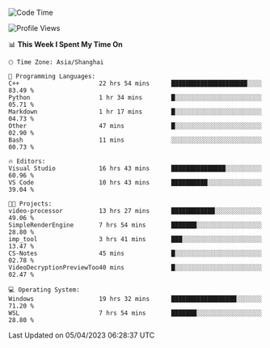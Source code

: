 <!--START_SECTION:waka-->
![Code Time](http://img.shields.io/badge/Code%20Time-838%20hrs%2055%20mins-blue)

![Profile Views](http://img.shields.io/badge/Profile%20Views-4-blue)

📊 **This Week I Spent My Time On** 

```text
🕑︎ Time Zone: Asia/Shanghai

💬 Programming Languages: 
C++                      22 hrs 54 mins      █████████████████████░░░░   83.49 % 
Python                   1 hr 34 mins        █░░░░░░░░░░░░░░░░░░░░░░░░   05.71 % 
Markdown                 1 hr 17 mins        █░░░░░░░░░░░░░░░░░░░░░░░░   04.73 % 
Other                    47 mins             █░░░░░░░░░░░░░░░░░░░░░░░░   02.90 % 
Bash                     11 mins             ░░░░░░░░░░░░░░░░░░░░░░░░░   00.73 % 

🔥 Editors: 
Visual Studio            16 hrs 43 mins      ███████████████░░░░░░░░░░   60.96 % 
VS Code                  10 hrs 43 mins      ██████████░░░░░░░░░░░░░░░   39.04 % 

🐱‍💻 Projects: 
video-processor          13 hrs 27 mins      ████████████░░░░░░░░░░░░░   49.06 % 
SimpleRenderEngine       7 hrs 54 mins       ███████░░░░░░░░░░░░░░░░░░   28.80 % 
imp_tool                 3 hrs 41 mins       ███░░░░░░░░░░░░░░░░░░░░░░   13.47 % 
CS-Notes                 45 mins             █░░░░░░░░░░░░░░░░░░░░░░░░   02.78 % 
VideoDecryptionPreviewToo40 mins             █░░░░░░░░░░░░░░░░░░░░░░░░   02.47 % 

💻 Operating System: 
Windows                  19 hrs 32 mins      ██████████████████░░░░░░░   71.20 % 
WSL                      7 hrs 54 mins       ███████░░░░░░░░░░░░░░░░░░   28.80 % 
```


 Last Updated on 05/04/2023 06:28:37 UTC
<!--END_SECTION:waka-->